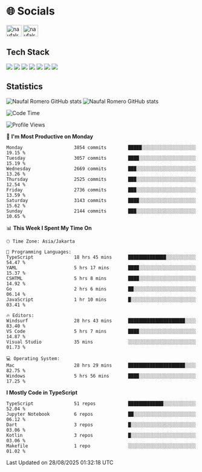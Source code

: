 <h1 align="">🌐 Socials</h1>
<p align="left">
<a href="https://linkedin.com/in/naufal-romero-putra-pratama-9ab816177/" target="blank"><img align="center" src="https://raw.githubusercontent.com/rahuldkjain/github-profile-readme-generator/master/src/images/icons/Social/linked-in-alt.svg" alt="naufalromero" height="30" width="40" /></a>
<a href="https://instagram.com/naufalromero" target="blank"><img align="center" src="https://raw.githubusercontent.com/rahuldkjain/github-profile-readme-generator/master/src/images/icons/Social/instagram.svg" alt="naufalromero" height="30" width="40" /></a>
</p>


<h2 align="">Tech Stack</h2>
<div align="">
  <img src="https://img.shields.io/badge/next.js-000000?style=for-the-badge&logo=nextdotjs&logoColor=white"/>
 <img src="https://img.shields.io/badge/typescript-%23007ACC.svg?style=for-the-badge&logo=typescript&logoColor=white"/>
 <img src="https://img.shields.io/badge/react-%2320232a.svg?style=for-the-badge&logo=react&logoColor=%2361DAFB"/>
 <img src="https://img.shields.io/badge/tailwindcss-%2338B2AC.svg?style=for-the-badge&logo=tailwind-css&logoColor=white"/>
 <img src="https://img.shields.io/badge/Prisma-3982CE?style=for-the-badge&logo=Prisma&logoColor=white"/>
 <img src="https://img.shields.io/badge/javascript-%23323330.svg?style=for-the-badge&logo=javascript&logoColor=%23F7DF1E"/>
 <img src="https://img.shields.io/badge/java-%23ED8B00.svg?style=for-the-badge&logo=openjdk&logoColor=white"/>
</div>


<h2 align="">Statistics</h2>
<div align="">
<img src="https://github-readme-stats-xi-nine-74.vercel.app/api?username=romves&show_icons=true&theme=tokyonight&include_all_commits=true&count_private=true" alt="Naufal Romero GitHub stats"/>
<img src="https://github-readme-stats-xi-nine-74.vercel.app/api/top-langs/?username=romves&theme=tokyonight&hide_border=false&include_all_commits=true&count_private=true&layout=compact" alt="Naufal Romero GitHub stats"/>
</div>

<!--START_SECTION:waka-->
![Code Time](http://img.shields.io/badge/Code%20Time-2%2C843%20hrs%2027%20mins-blue)

![Profile Views](http://img.shields.io/badge/Profile%20Views-0-blue)

📅 **I'm Most Productive on Monday** 

```text
Monday                   3854 commits        █████░░░░░░░░░░░░░░░░░░░░   19.15 % 
Tuesday                  3057 commits        ████░░░░░░░░░░░░░░░░░░░░░   15.19 % 
Wednesday                2669 commits        ███░░░░░░░░░░░░░░░░░░░░░░   13.26 % 
Thursday                 2525 commits        ███░░░░░░░░░░░░░░░░░░░░░░   12.54 % 
Friday                   2736 commits        ███░░░░░░░░░░░░░░░░░░░░░░   13.59 % 
Saturday                 3143 commits        ████░░░░░░░░░░░░░░░░░░░░░   15.62 % 
Sunday                   2144 commits        ███░░░░░░░░░░░░░░░░░░░░░░   10.65 % 
```


📊 **This Week I Spent My Time On** 

```text
🕑︎ Time Zone: Asia/Jakarta

💬 Programming Languages: 
TypeScript               18 hrs 45 mins      ██████████████░░░░░░░░░░░   54.47 % 
YAML                     5 hrs 17 mins       ████░░░░░░░░░░░░░░░░░░░░░   15.37 % 
CSHTML                   5 hrs 8 mins        ████░░░░░░░░░░░░░░░░░░░░░   14.92 % 
Go                       2 hrs 6 mins        ██░░░░░░░░░░░░░░░░░░░░░░░   06.14 % 
JavaScript               1 hr 10 mins        █░░░░░░░░░░░░░░░░░░░░░░░░   03.41 % 

🔥 Editors: 
Windsurf                 28 hrs 43 mins      █████████████████████░░░░   83.40 % 
VS Code                  5 hrs 7 mins        ████░░░░░░░░░░░░░░░░░░░░░   14.87 % 
Visual Studio            35 mins             ░░░░░░░░░░░░░░░░░░░░░░░░░   01.73 % 

💻 Operating System: 
Mac                      28 hrs 29 mins      █████████████████████░░░░   82.75 % 
Windows                  5 hrs 56 mins       ████░░░░░░░░░░░░░░░░░░░░░   17.25 % 
```

**I Mostly Code in TypeScript** 

```text
TypeScript               51 repos            █████████████░░░░░░░░░░░░   52.04 % 
Jupyter Notebook         6 repos             ██░░░░░░░░░░░░░░░░░░░░░░░   06.12 % 
Dart                     3 repos             █░░░░░░░░░░░░░░░░░░░░░░░░   03.06 % 
Kotlin                   3 repos             █░░░░░░░░░░░░░░░░░░░░░░░░   03.06 % 
Makefile                 1 repo              ░░░░░░░░░░░░░░░░░░░░░░░░░   01.02 % 
```




 Last Updated on 28/08/2025 01:32:18 UTC
<!--END_SECTION:waka-->
